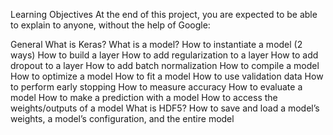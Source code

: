 Learning Objectives
At the end of this project, you are expected to be able to explain to anyone, without the help of Google:

General
What is Keras?
What is a model?
How to instantiate a model (2 ways)
How to build a layer
How to add regularization to a layer
How to add dropout to a layer
How to add batch normalization
How to compile a model
How to optimize a model
How to fit a model
How to use validation data
How to perform early stopping
How to measure accuracy
How to evaluate a model
How to make a prediction with a model
How to access the weights/outputs of a model
What is HDF5?
How to save and load a model’s weights, a model’s configuration, and the entire model